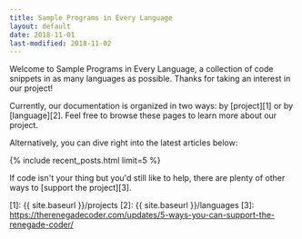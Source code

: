 ```yaml
---
title: Sample Programs in Every Language
layout: default
date: 2018-11-01
last-modified: 2018-11-02
---
```


Welcome to Sample Programs in Every Language, a collection of code snippets
in as many languages as possible. Thanks for taking an interest in our project!

Currently, our documentation is organized in two ways:
by [project][1] or by [language][2]. Feel free to browse these pages to learn
more about our project.

Alternatively, you can dive right into the latest articles below:

{% include recent_posts.html limit=5 %}

If code isn't your thing but you'd still like to help, there are
plenty of other ways to [support the project][3].

[1]: {{ site.baseurl }}/projects
[2]: {{ site.baseurl }}/languages
[3]: https://therenegadecoder.com/updates/5-ways-you-can-support-the-renegade-coder/
